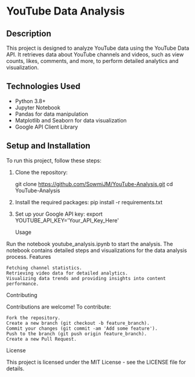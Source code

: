 # YouTube Data Analysis

## Description
This project is designed to analyze YouTube data using the YouTube Data API. It retrieves data about YouTube channels and videos, such as view counts, likes, comments, and more, to perform detailed analytics and visualization.

## Technologies Used
- Python 3.8+
- Jupyter Notebook
- Pandas for data manipulation
- Matplotlib and Seaborn for data visualization
- Google API Client Library

## Setup and Installation
To run this project, follow these steps:

1. Clone the repository:

   git clone https://github.com/SowmiJM/YouTube-Analysis.git
   cd YouTube-Analysis
   
2. Install the required packages:
   pip install -r requirements.txt

3. Set up your Google API key:
   export YOUTUBE_API_KEY='Your_API_Key_Here'

   Usage

Run the notebook youtube_analysis.ipynb to start the analysis. The notebook contains detailed steps and visualizations for the data analysis process.
Features

    Fetching channel statistics.
    Retrieving video data for detailed analytics.
    Visualizing data trends and providing insights into content performance.

Contributing

Contributions are welcome! To contribute:

    Fork the repository.
    Create a new branch (git checkout -b feature_branch).
    Commit your changes (git commit -am 'Add some feature').
    Push to the branch (git push origin feature_branch).
    Create a new Pull Request.

License

This project is licensed under the MIT License - see the LICENSE file for details.

